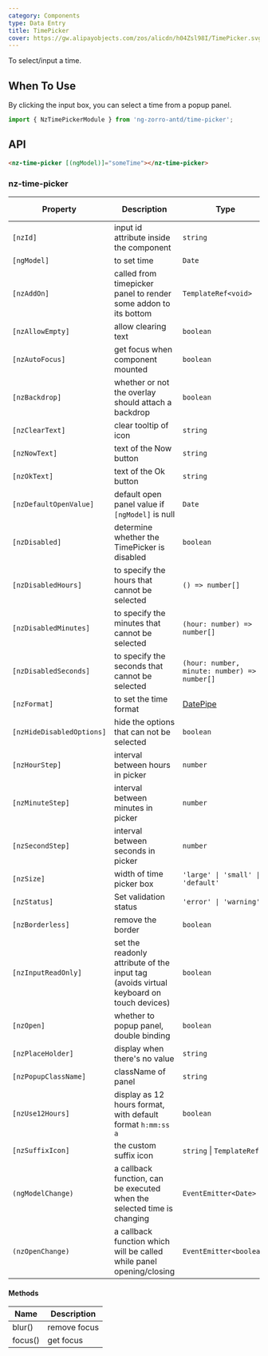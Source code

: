 ```yaml
---
category: Components
type: Data Entry
title: TimePicker
cover: https://gw.alipayobjects.com/zos/alicdn/h04Zsl98I/TimePicker.svg
---
```


To select/input a time.

## When To Use

By clicking the input box, you can select a time from a popup panel.

```ts
import { NzTimePickerModule } from 'ng-zorro-antd/time-picker';
```

## API

```html
<nz-time-picker [(ngModel)]="someTime"></nz-time-picker>
```

### nz-time-picker

| Property | Description | Type | Default | Global Config |
| -------- | ----------- | ---- | ------- | ------------- |
| `[nzId]` | input id attribute inside the component| `string` | - |
| `[ngModel]` | to set time | `Date` | - |
| `[nzAddOn]` | called from timepicker panel to render some addon to its bottom | `TemplateRef<void>` | - |
| `[nzAllowEmpty]` | allow clearing text | `boolean` | `true` | ✅ |
| `[nzAutoFocus]` | get focus when component mounted | `boolean` | `false` |
| `[nzBackdrop]` | whether or not the overlay should attach a backdrop | `boolean` | `false` |
| `[nzClearText]` | clear tooltip of icon | `string` | `'clear'` | ✅ |
| `[nzNowText]` | text of the Now button  | `string` | `'Now'` | ✅ |
| `[nzOkText]` | text of the Ok button | `string` | `'Ok'` | ✅ |
| `[nzDefaultOpenValue]` | default open panel value if `[ngModel]` is null | `Date` | `new Date()` |
| `[nzDisabled]` | determine whether the TimePicker is disabled | `boolean` | `false` |
| `[nzDisabledHours]` | to specify the hours that cannot be selected | `() => number[]` | - |
| `[nzDisabledMinutes]` | to specify the minutes that cannot be selected | `(hour: number) => number[]` | - |
| `[nzDisabledSeconds]` | to specify the seconds that cannot be selected | `(hour: number, minute: number) => number[]` | - |
| `[nzFormat]` | to set the time format | [DatePipe](https://angular.io/api/common/DatePipe) | `"HH:mm:ss"` | ✅ |
| `[nzHideDisabledOptions]` | hide the options that can not be selected | `boolean` | `false` |
| `[nzHourStep]` | interval between hours in picker | `number` | `1` | ✅ |
| `[nzMinuteStep]` | interval between minutes in picker | `number` | `1` | ✅ |
| `[nzSecondStep]` | interval between seconds in picker | `number` | `1` | ✅ |
| `[nzSize]` | width of time picker box | `'large' \| 'small' \| 'default'` | `'default'` |
| `[nzStatus]` | Set validation status | `'error' \| 'warning'` | - |
| `[nzBorderless]` | remove the border | `boolean` | `false` | - |
| `[nzInputReadOnly]` | set the readonly attribute of the input tag (avoids virtual keyboard on touch devices) | `boolean` | `false` | - |
| `[nzOpen]` | whether to popup panel, double binding | `boolean` | `false` |
| `[nzPlaceHolder]` | display when there's no value | `string` | `"Select a time"` |
| `[nzPopupClassName]` | className of panel | `string` | `''` | ✅ |
| `[nzUse12Hours]` | display as 12 hours format, with default format `h:mm:ss a` | `boolean` | `false` | ✅ |
| `[nzSuffixIcon]` | the custom suffix icon | `string` \| `TemplateRef` | - | ✅ |
| `(ngModelChange)` | a callback function, can be executed when the selected time is changing | `EventEmitter<Date>` | - |
| `(nzOpenChange)` | a callback function which will be called while panel opening/closing | `EventEmitter<boolean>` | - |


#### Methods

| Name | Description |
| ---- | ----------- |
| blur() | remove focus |
| focus() | get focus |

